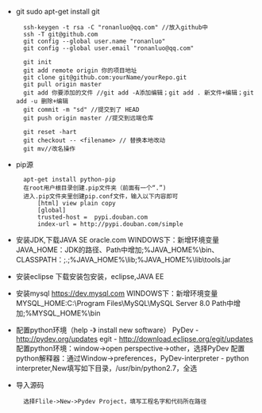 - git
		sudo apt-get install git

		ssh-keygen -t rsa -C "ronanluo@qq.com" //放入github中
		ssh -T git@github.com
		git config --global user.name "ronanluo" 
		git config --global user.email "ronanluo@qq.com"
		
		git init
		git add remote origin 你的项目地址
		git clone git@github.com:yourName/yourRepo.git
		git pull origin master
		git add 你要添加的文件 //git add -A添加编辑；git add . 新文件+编辑；git add -u 删除+编辑
		git commit -m "sd" //提交到了 HEAD
		git push origin master //提交到远端仓库
		
		git reset -hart
		git checkout -- <filename> // 替换本地改动
		git mv//改名操作
- pip源

		apt-get install python-pip
		在root用户根目录创建.pip文件夹（前面有一个“.”)
		进入.pip文件夹里创建pip.conf文件，输入以下内容即可
			[html] view plain copy
			[global]  
			trusted-host =  pypi.douban.com  
			index-url = http://pypi.douban.com/simple  
			
- 安装JDK,下载JAVA SE  oracle.com
		WINDOWS下：新增环境变量 JAVA_HOME：JDK的路径、Path中增加;%JAVA_HOME%\bin、CLASSPATH：;.;%JAVA_HOME%\lib;%JAVA_HOME%\lib\tools.jar

- 安装eclipse
		下载安装包安装，eclipse,JAVA EE

- 安装mysql https://dev.mysql.com
		WINDOWS下：新增环境变量 MYSQL_HOME:C:\Program Files\MySQL\MySQL Server 8.0  Path中增加;%MYSQL_HOME%\bin

- 配置python环境（help -》 install new software）
		PyDev - http://pydev.org/updates
		egit - http://download.eclipse.org/egit/updates
		配置python环境：window->open perspective->other，选择PyDev
		配置python解释器：通过Window->preferences，PyDev-interpreter - python interpreter,New填写如下目录，/usr/bin/python2.7，全选

- 导入源码

		选择Flile->New->Pydev Project，填写工程名字和代码所在路径

